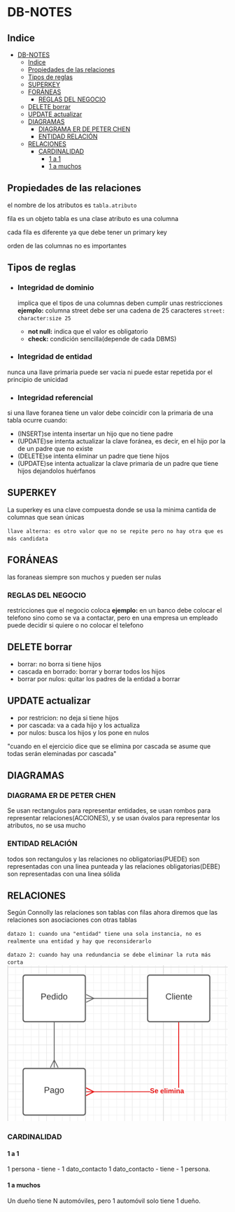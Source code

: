 # DB-NOTES

## Indice

- [DB-NOTES](#db-notes)
  - [Indice](#indice)
  - [Propiedades de las relaciones](#propiedades-de-las-relaciones)
  - [Tipos de reglas](#tipos-de-reglas)
  - [SUPERKEY](#superkey)
  - [FORÁNEAS](#foráneas)
    - [REGLAS DEL NEGOCIO](#reglas-del-negocio)
  - [DELETE borrar](#delete-borrar)
  - [UPDATE actualizar](#update-actualizar)
  - [DIAGRAMAS](#diagramas)
    - [DIAGRAMA ER DE PETER CHEN](#diagrama-er-de-peter-chen)
    - [ENTIDAD RELACIÓN](#entidad-relación)
  - [RELACIONES](#relaciones)
    - [CARDINALIDAD](#cardinalidad)
      - [1 a 1](#1-a-1)
      - [1 a muchos](#1-a-muchos)

## Propiedades de las relaciones

el nombre de los atributos es `tabla.atributo`

fila es un objeto
tabla es una clase
atributo es una columna

cada fila es diferente ya que debe tener un primary key

orden de las columnas no es importantes

## Tipos de reglas

- ### Integridad de dominio
  
  implica que el tipos de una columnas deben cumplir unas restricciones **ejemplo:** columna street debe ser una cadena de 25 caracteres `street: character:size 25`

  - **not null:** indica que el valor es obligatorio
  - **check:** condición sencilla(depende de cada DBMS)

- ### Integridad de entidad

nunca una llave primaria puede ser vacia ni puede estar repetida por el principio de unicidad

- ### Integridad referencial

si una llave foranea tiene un valor debe coincidir con la primaria de una tabla
ocurre cuando:

- (INSERT)se intenta insertar un hijo que no tiene padre
- (UPDATE)se intenta actualizar la clave foránea, es decir, en el hijo por la de un padre que no existe
- (DELETE)se intenta eliminar un padre que tiene hijos
- (UPDATE)se intenta actualizar la clave primaria de un padre que tiene hijos dejandolos huérfanos

## SUPERKEY

La superkey es una clave compuesta donde se usa la minima cantida de columnas que sean únicas

`llave alterna: es otro valor que no se repite pero no hay otra que es más candidata`

## FORÁNEAS

las foraneas siempre son muchos y pueden ser nulas

### REGLAS DEL NEGOCIO

restricciones que el negocio coloca **ejemplo:** en un banco debe colocar el telefono sino como se va a contactar, pero en una empresa un empleado puede decidir si quiere o no colocar el telefono

## DELETE borrar

- borrar: no borra si tiene hijos
- cascada en borrado: borrar y borrar todos los hijos
- borrar por nulos: quitar los padres de la entidad a borrar
  
## UPDATE actualizar

- por restricion: no deja si tiene hijos
- por cascada: va a cada hijo y los actualiza
- por nulos: busca los hijos y los pone en nulos

"cuando en el ejercicio dice que se elimina por cascada se asume que todas serán eleminadas por cascada"

## DIAGRAMAS

### DIAGRAMA ER DE PETER CHEN

Se usan rectangulos para representar entidades, se usan rombos para representar relaciones(ACCIONES), y se usan óvalos para representar los atributos, no se usa mucho

### ENTIDAD RELACIÓN

todos son rectangulos y las relaciones no obligatorias(PUEDE) son representadas con una linea punteada y las relaciones obligatorias(DEBE) son representadas con una linea sólida

## RELACIONES

Según Connolly las relaciones son tablas con filas ahora diremos que las relaciones son asociaciones con otras tablas

`datazo 1: cuando una "entidad" tiene una sola instancia, no es realmente una entidad y hay que reconsiderarlo`

`datazo 2: cuando hay una redundancia se debe eliminar la ruta más corta`
![eliminar mas corta](img/eliminar-mas-corta.png)

### CARDINALIDAD

#### 1 a 1

1 persona - tiene - 1 dato_contacto 1 dato_contacto - tiene - 1 persona.

#### 1 a muchos

Un dueño tiene N automóviles, pero 1 automóvil solo tiene 1 dueño.
